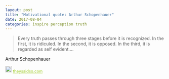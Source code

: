 ```yaml
---
layout: post
title: "Motivational quote: Arthur Schopenhauer"
date: 2017-08-04
categories: inspire perception truth
---
```

> Every truth passes through three stages before it is recognized. In the first, it is ridiculed. In the second, it is opposed. In the third, it is regarded as self evident....

Arthur Schopenhauer

<span style="z-index:50;font-size:0.9em;"><img src="https://theysaidso.com/branding/theysaidso.png" height="20" width="20" alt="theysaidso.com"/><a href="https://theysaidso.com" title="Powered by quotes from theysaidso.com" style="color: #9fcc25; margin-left: 4px; vertical-align: middle;">theysaidso.com</a></span>
